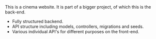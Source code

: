 This is a cinema website. It is part of a bigger project, of which this is the back-end.

 - Fully structured backend.
 - API structure including models, controllers, migrations and seeds.
 - Various individual API's for different purposes on the front-end.
